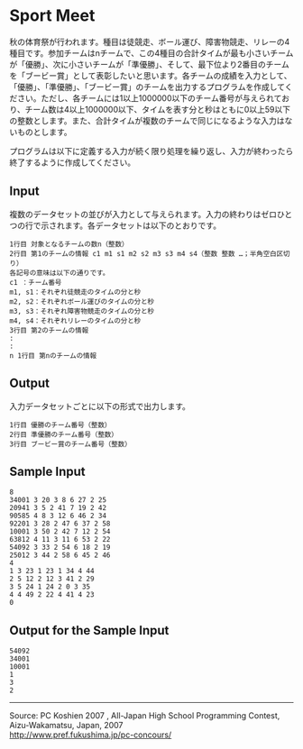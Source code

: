 # Sport Meet

秋の体育祭が行われます。種目は徒競走、ボール運び、障害物競走、リレーの4種目です。参加チームはnチームで、この4種目の合計タイムが最も小さいチームが「優勝」、次に小さいチームが「準優勝」、そして、最下位より2番目のチームを「ブービー賞」として表彰したいと思います。各チームの成績を入力として、「優勝」、「準優勝」、「ブービー賞」のチームを出力するプログラムを作成してください。ただし、各チームには1以上1000000以下のチーム番号が与えられており、チーム数は4以上1000000以下、タイムを表す分と秒はともに0以上59以下の整数とします。また、合計タイムが複数のチームで同じになるような入力はないものとします。

プログラムは以下に定義する入力が続く限り処理を繰り返し、入力が終わったら終了するように作成してください。

## Input

複数のデータセットの並びが入力として与えられます。入力の終わりはゼロひとつの行で示されます。各データセットは以下のとおりです。

    1行目 対象となるチームの数n（整数）
    2行目 第1のチームの情報 c1 m1 s1 m2 s2 m3 s3 m4 s4（整数 整数 …；半角空白区切り）
    各記号の意味は以下の通りです。
    c1 ：チーム番号
    m1, s1：それぞれ徒競走のタイムの分と秒
    m2, s2：それぞれボール運びのタイムの分と秒
    m3, s3：それぞれ障害物競走のタイムの分と秒
    m4, s4：それぞれリレーのタイムの分と秒
    3行目 第2のチームの情報
    :
    :
    n 1行目 第nのチームの情報

## Output

入力データセットごとに以下の形式で出力します。

    1行目 優勝のチーム番号（整数）
    2行目 準優勝のチーム番号（整数）
    3行目 ブービー賞のチーム番号（整数）

## Sample Input

    8
    34001 3 20 3 8 6 27 2 25
    20941 3 5 2 41 7 19 2 42
    90585 4 8 3 12 6 46 2 34
    92201 3 28 2 47 6 37 2 58
    10001 3 50 2 42 7 12 2 54
    63812 4 11 3 11 6 53 2 22
    54092 3 33 2 54 6 18 2 19
    25012 3 44 2 58 6 45 2 46
    4
    1 3 23 1 23 1 34 4 44
    2 5 12 2 12 3 41 2 29
    3 5 24 1 24 2 0 3 35
    4 4 49 2 22 4 41 4 23
    0

## Output for the Sample Input

    54092
    34001
    10001
    1
    3
    2

* * *

Source: PC Koshien 2007 , All-Japan High School Programming Contest, Aizu-Wakamatsu, Japan, 2007   
<http://www.pref.fukushima.jp/pc-concours/>
